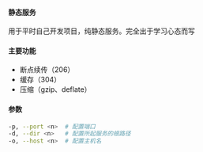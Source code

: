 #### 静态服务
用于平时自己开发项目，纯静态服务。完全出于学习心态而写

#### 主要功能
 + 断点续传（206）
 + 缓存（304）
 + 压缩（gzip、deflate）

#### 参数
```bash
-p, --port <n>	# 配置端口
-d, --dir <n>	# 配置所起服务的根路径
-o, --host <n>	# 配置主机名 
```